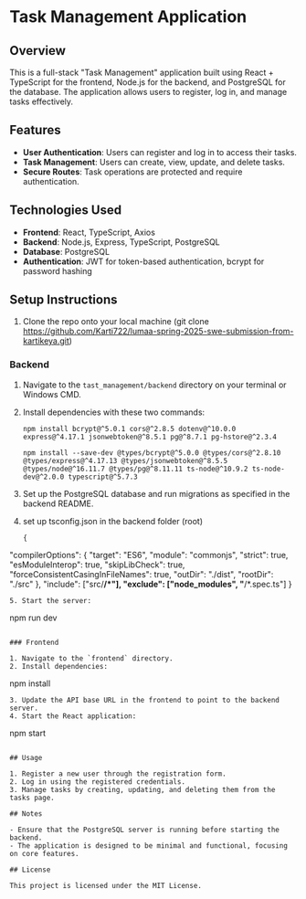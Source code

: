 # Task Management Application

## Overview

This is a full-stack "Task Management" application built using React + TypeScript for the frontend, Node.js for the backend, and PostgreSQL for the database. The application allows users to register, log in, and manage tasks effectively.

## Features

- **User Authentication**: Users can register and log in to access their tasks.
- **Task Management**: Users can create, view, update, and delete tasks.
- **Secure Routes**: Task operations are protected and require authentication.

## Technologies Used

- **Frontend**: React, TypeScript, Axios
- **Backend**: Node.js, Express, TypeScript, PostgreSQL
- **Database**: PostgreSQL
- **Authentication**: JWT for token-based authentication, bcrypt for password hashing


## Setup Instructions

1. Clone the repo onto your local machine (git clone https://github.com/Karti722/lumaa-spring-2025-swe-submission-from-kartikeya.git)

### Backend

1. Navigate to the `tast_management/backend` directory on your terminal or Windows CMD.
2. Install dependencies with these two commands:
   ```
   npm install bcrypt@^5.0.1 cors@^2.8.5 dotenv@^10.0.0 express@^4.17.1 jsonwebtoken@^8.5.1 pg@^8.7.1 pg-hstore@^2.3.4
   ```
   ```
   npm install --save-dev @types/bcrypt@^5.0.0 @types/cors@^2.8.10 @types/express@^4.17.13 @types/jsonwebtoken@^8.5.5 @types/node@^16.11.7 @types/pg@^8.11.11 ts-node@^10.9.2 ts-node-dev@^2.0.0 typescript@^5.7.3
   ```

   
3. Set up the PostgreSQL database and run migrations as specified in the backend README.
4. set up tsconfig.json in the backend folder (root) 
   ```
   {
  "compilerOptions": {
    "target": "ES6",
    "module": "commonjs",
    "strict": true,
    "esModuleInterop": true,
    "skipLibCheck": true,
    "forceConsistentCasingInFileNames": true,
    "outDir": "./dist",
    "rootDir": "./src"
  },
  "include": ["src/**/*"],
  "exclude": ["node_modules", "**/*.spec.ts"]
}
   ```
5. Start the server:
   ```
   npm run dev
   ```

### Frontend

1. Navigate to the `frontend` directory.
2. Install dependencies:
   ```
   npm install
   ```
3. Update the API base URL in the frontend to point to the backend server.
4. Start the React application:
   ```
   npm start
   ```

## Usage

1. Register a new user through the registration form.
2. Log in using the registered credentials.
3. Manage tasks by creating, updating, and deleting them from the tasks page.

## Notes

- Ensure that the PostgreSQL server is running before starting the backend.
- The application is designed to be minimal and functional, focusing on core features.

## License

This project is licensed under the MIT License.